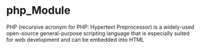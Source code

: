 # php_Module

PHP (recursive acronym for PHP: Hypertext Preprocessor) is a widely-used open-source general-purpose scripting language that is especially suited for web development and can be embedded into HTML
